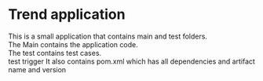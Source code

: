 # Trend application

This is a small application that contains main and test folders.  
The Main contains the application code.  
The test contains test cases.  
test trigger
It also contains pom.xml which has all dependencies and artifact name and version

